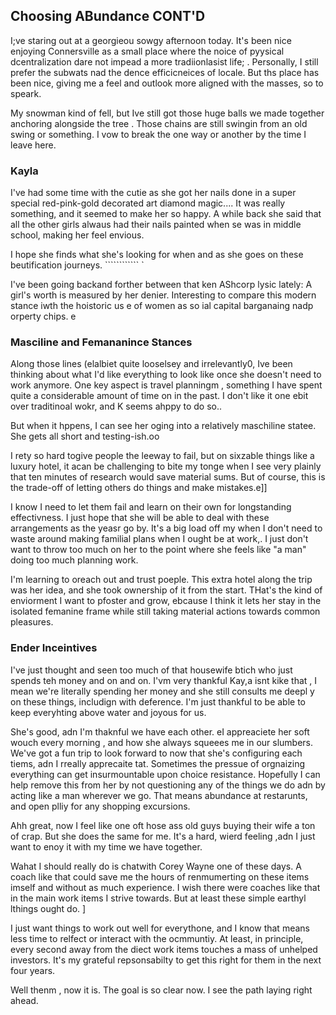 ## Choosing ABundance CONT'D

I;ve staring out at a georgieou sowgy afternoon today. It's been nice enjoying Connersville as a small place where the noice of pyysical dcentralization dare not impead a more tradiionlasist life; . Personally, I still prefer the subwats nad the dence efficicneices of locale. But ths place has been nice, giving me a feel and outlook more aligned with the masses, so  to speark.

My snowman kind of fell, but Ive still got those huge balls we made together anchoring alongside the tree . Those chains are still swingin from an old swing or something. I vow to break the one way or another by the time I leave here.

### Kayla

I've had some time with the cutie as she got her nails done in a super special red-pink-gold decorated art diamond magic.... It was really something, and it seemed to make her so happy. A while back she said that all the other girls alwaus had their nails painted when se was in middle school, making her feel envious.


I hope she finds what she's looking for when and as she goes on these beutification journeys.                 ````````````  `

I've been going backand forther between that ken AShcorp lysic lately: A girl's worth is measured by her denier. Interesting to compare this modern stance iwth the hoistoric us e of women as so ial capital barganaing nadp orperty chips. e

### Masciline and Femananince Stances

Along those lines (elalbiet quite looselsey and irrelevantly0, Ive been thinking about what I'd like everything to look like once she doesn't need to work anymore. One key aspect is travel planningm , something I have spent quite a considerable amount of time on in the past. I don't like it one ebit over traditinoal wokr, and K seems ahppy to do so..

But when it hppens, I can see her oging into a relatively maschiline statee. She gets all short and testing-ish.oo 


I rety so hard togive people the leeway to fail, but on sixzable things like a luxury hotel, it acan be challenging to bite my tonge when I see very plainly that ten minutes of research would save material sums. But of course, this is the trade-off of letting others do things and make mistakes.e]]

I know I need to let them fail and learn on their own for longstanding effectivness. I just hope that she will be able to deal with these arrangements as the yeasr go by. It's a big load off my when I don't need to waste around making familial plans when I ought be at work,. I just don't want to throw too much on her to the point where she feels like "a man" doing too much planning work.


I'm learning to oreach out and trust poeple. This extra hotel along the trip was her  idea, and she took ownership of it from the start. THat's the kind of enviorment I want to pfoster and grow, ebcause I think it lets her stay in the isolated femanine frame while still taking material actions towards common pleasures. 

### Ender Inceintives

I've just thought and seen too much of that housewife btich who just spends teh money and on and on. I'vm very thankful Kay,a isnt kike that , I mean we're literally spending her money and she still consults me deepl y on these things, includign with deference. I'm just thankful to be able to keep everyhting above water and joyous for us. 

She's good, adn I'm thaknful we have each other. eI appreaciete her soft wouch every morning , and how she always squeees me in our slumbers. We've got a fun trip to look forward to now that she's configuring each tiems, adn I rreally apprecaite tat. Sometimes the pressue of orgnaizing everything can get insurmountable upon choice resistance. Hopefully I can help remove this from her by not questioning any of the things we do adn by acting like a man wherever we go. That means abundance at restarunts, and open plliy for any shopping excursions. 

Ahh great, now I feel like one oft hose ass old guys buying their wife a ton of crap. But she does the same for me. It's a hard, wierd feeling ,adn I just want to enoy it with my time we have together.

Wahat I should really do is chatwith Corey Wayne one of these days. A coach like that could save me the hours of renmumerting on these items imself and without as much experience. I wish there were coaches like that in the main work items I strive towards. But at least these simple earthyl  lthings ought do. ]

I just want things to work out well for everythone, and I know that means less time to relfect or interact with the ocmmuntiy. At least, in principle, every second away from the diect work items touches a mass of unhelped investors. It's my grateful repsonsabilty to get this right for them in the next four years.

Well thenm , now it is. The goal is so clear now. I see the path laying right ahead.
